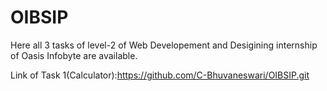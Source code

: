 # OIBSIP
Here all 3 tasks of level-2 of Web Developement and Desigining internship of Oasis Infobyte are available.


Link of Task 1(Calculator):https://github.com/C-Bhuvaneswari/OIBSIP.git
